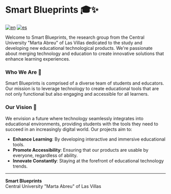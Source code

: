 # Smart Blueprints 🎓✨

[![en](https://img.shields.io/badge/lang-en-red.svg)](https://github.com/Smart-Blueprints/.github/blob/main/profile/README.md)
[![es](https://img.shields.io/badge/lang-es-yellow.svg)](https://github.com/Smart-Blueprints/.github/blob/main/profile/README.es.md)

Welcome to Smart Blueprints, the research group from the Central University "Marta Abreu" of Las Villas dedicated to the study and developing new educational technological products. We're passionate about merging technology and education to create innovative solutions that enhance learning experiences.

### Who We Are 🌟

Smart Blueprints is comprised of a diverse team of students and educators. Our mission is to leverage technology to create educational tools that are not only functional but also engaging and accessible for all learners.

### Our Vision 🔭

We envision a future where technology seamlessly integrates into educational environments, providing students with the tools they need to succeed in an increasingly digital world. Our projects aim to:

- **Enhance Learning**: By developing interactive and immersive educational tools.
- **Promote Accessibility**: Ensuring that our products are usable by everyone, regardless of ability.
- **Innovate Constantly**: Staying at the forefront of educational technology trends.

---

**Smart Blueprints**  
Central University "Marta Abreu" of Las Villas  
